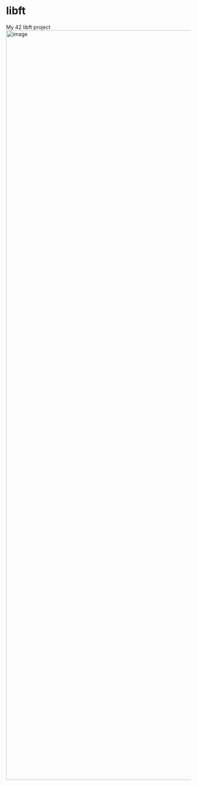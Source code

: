 # libft
My 42 libft project
<img width="2040" alt="image" src="https://user-images.githubusercontent.com/79808917/227263172-093af6bf-1819-431a-a359-2070eb712d53.png">
